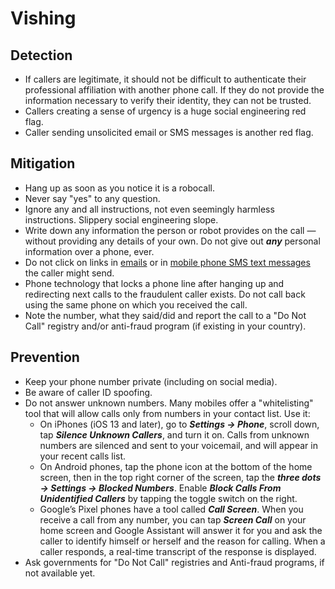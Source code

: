 # Vishing

## Detection

* If callers are legitimate, it should not be difficult to authenticate their professional affiliation with another phone call. If they do not provide the information necessary to verify their identity, they can not be trusted. 
* Callers creating a sense of urgency is a huge social engineering red flag.
* Caller sending unsolicited email or SMS messages is another red flag.

## Mitigation

* Hang up as soon as you notice it is a robocall.
* Never say "yes" to any question.
* Ignore any and all instructions, not even seemingly harmless instructions. Slippery social engineering slope.
* Write down any information the person or robot provides on the call — without providing any details of your own. Do not give out ***any*** personal information over a phone, ever.
* Do not click on links in [emails](../independent/phishing.md) or in [mobile phone SMS text messages](smishing.md) the caller might send. 
* Phone technology that locks a phone line after hanging up and redirecting next calls to the fraudulent caller exists. Do not call back using the same phone on which you received the call. 
* Note the number, what they said/did and report the call to a "Do Not Call" registry and/or anti-fraud program (if existing in your country). 

## Prevention

* Keep your phone number private (including on social media).
* Be aware of caller ID spoofing.
* Do not answer unknown numbers. Many mobiles offer a "whitelisting" tool that will allow calls only from numbers in your contact list. Use it:
   * On iPhones (iOS 13 and later), go to ***Settings -> Phone***, scroll down, tap ***Silence Unknown Callers***, and turn it on. Calls from unknown numbers are silenced and sent to your voicemail, and will appear in your recent calls list.
   * On Android phones, tap the phone icon at the bottom of the home screen, then in the top right corner of the screen, tap the ***three dots -> Settings -> Blocked Numbers***. Enable ***Block Calls From Unidentified Callers*** by tapping the toggle switch on the right.
   * Google’s Pixel phones have a tool called ***Call Screen***. When you receive a call from any number, you can tap ***Screen Call*** on your home screen and Google Assistant will answer it for you and ask the caller to identify himself or herself and the reason for calling. When a caller responds, a real-time transcript of the response is displayed.
* Ask governments for "Do Not Call" registries and Anti-fraud programs, if not available yet.
